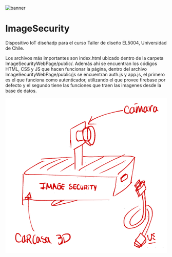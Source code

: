 ![banner](imgs/cropped-logo-fcfm-die-1.png)

# ImageSecurity
Dispositivo IoT diseñadp para el curso Taller de diseño EL5004,  Universidad de Chile.


Los archivos más importantes son index.html ubicado dentro de la carpeta ImageSecurityWebPage/public/. Además ahi se encuentran los códigos HTML, CSS y JS que hacen funcionar la página, dentro del archivo ImageSecurityWebPage/public/js se encuentran auth.js y app.js, el primero es el que funciona como autenticador, utilizando el que provee firebase por defecto y el segundo tiene las funciones que traen las imagenes desde la base de datos. 

![concepto](ImageSecurityWebPage/public/img/concepto.png)

